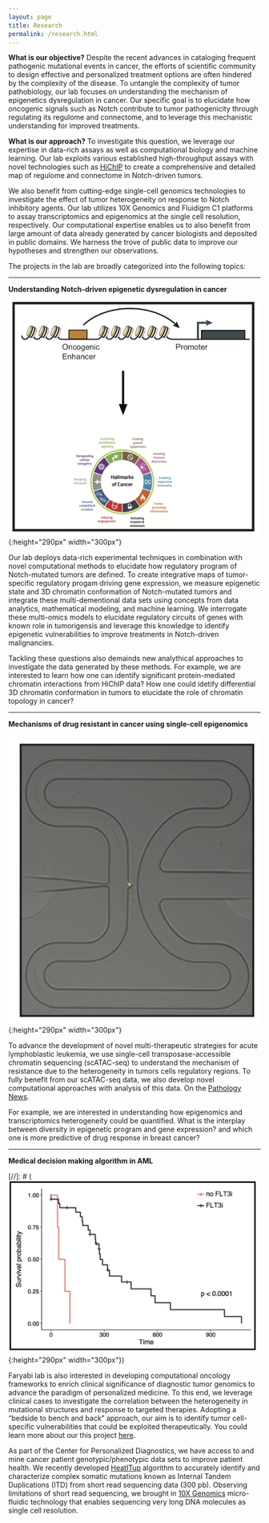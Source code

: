 ```yaml
---
layout: page
title: Research
permalink: /research.html
---
```


**What is our objective?** Despite the recent advances in cataloging frequent pathogenic mutational events in cancer, the efforts of scientific community to design effective and personalized treatment options are often hindered by the complexity of the disease. To untangle the complexity of tumor pathobiology, our lab focuses on understanding the mechanism of epigenetics dysregulation in cancer. Our specific goal is to elucidate how oncogenic signals such as Notch contribute to tumor pathogenicity through regulating its regulome and connectome, and to leverage this mechanistic understanding for improved treatments.

**What is our approach?** To investigate this question, we leverage our expertise in data-rich assays as well as computational biology and machine learning. Our lab exploits various established high-throughput assays with novel technologies such as [HiChIP](https://www.nature.com/nmeth/journal/v13/n11/full/nmeth.3999.html) to create a comprehensive and detailed map of regulome and connectome in Notch-driven tumors. 

We also benefit from cutting-edge single-cell genomics technologies to investigate the effect of tumor heterogeneity on response to Notch inhibitory agents. Our lab utilizes 10X Genomics and Fluidigm C1 platforms to assay transcriptomics and epigenomics at the single cell resolution, respectively. Our computational expertise enables us to also benefit from large amount of data already generated by cancer biologists and deposited in public domains. We harness the trove of public data to improve our hypotheses and strengthen our observations. 

The projects in the lab are broadly categorized into the following topics: 

----

**Understanding Notch-driven epigenetic dysregulation in cancer**

![Epegenetics in Cancer](assets/epigenetics.png){:height="290px" width="300px"} 

Our lab deploys data-rich experimental techniques in combination with novel computational methods to elucidate how regulatory program of Notch-mutated tumors are defined. To create integrative maps of tumor-specific regulatory progam driving gene expression, we measure epigenetic state and 3D chromatin conformation of Notch-mutated tumors and integrate these multi-dementional data sets using concepts from data analytics, mathematical modeling, and machine learning. We interrogate these multi-omics models to elucidate regulatory circuits of genes with known role in tumorigensis and leverage this knowledge to identify epigenetic vulnerabilities to improve treatments in Notch-driven malignancies.

Tackling these questions also demainds new analythical approaches to investigate the data generated by these methods. For example, we are interested to learn how one can identify significant protein-mediated chromatin interactions from HiChIP data? How one could idetify differential 3D chromatin conformation in tumors to elucidate the role of chromatin topology in cancer?

----

**Mechanisms of drug resistant in cancer using single-cell epigenomics**

![Singel Cell Epegenetics in Cancer](assets/singleCell.jpg){:height="290px" width="300px"} 

To advance the development of novel multi-therapeutic strategies for acute lymphoblastic leukemia, we use single-cell transposase-accessible chromatin sequencing (scATAC-seq) to understand the mechanism of resistance due to the heterogeneity in tumors cells regulatory regions. To fully benefit from our scATAC-seq data, we also develop novel computational approaches with analysis of this data. On the [Pathology News](http://pathology.med.upenn.edu/news/faryabi-lab-receives-grant-transdisciplinary-awards-program-translational-medicine-and). 

For example, we are interested in understanding how epigenomics and transcriptomics heterogeneity could be quantified. What is the interplay between diversity in epigenetic program and gene expression? and which one is more predictive of drug response in breast cancer?

----

**Medical decision making algorithm in AML**

[//]: # (![FLT3 in AML](assets/precision.png){:height="290px" width="300px"}) 

Faryabi lab is also interested in developing computational oncology frameworks to enrich clinical significance of diagnostic tumor genomics to advance the paradigm of personalized medicine. To this end, we leverage clinical cases to investigate the correlation between the heterogeneity in mutational structures and response to targeted therapies. Adopting a “bedside to bench and back” approach, our aim is to identify tumor cell-specific vulnerabilities that could be exploited therapeutically. You could learn more about our this project [here](https://www.youtube.com/watch?v=vqLXfHXP98A&index=20&list=PLRGEsZTjjo8mLReT4vqHU6cc_d4hn46GV).  

As part of the Center for Personalized Diagnostics, we have access to and mine cancer patient genotypic/phenotypic data sets to improve patient health. We recently developed [HeatITup](https://github.com/faryabib/HeatITup) algorithm to accurately identify and characterize complex somatic mutations known as Internal Tandem Duplications (ITD) from short read sequencing data (300 pb). Observing limitations of short read sequencing, we brought in [10X Genomics](https://www.10xgenomics.com/genome/) micro-fluidic technology that enables sequencing very long DNA molecules as single cell resolution. 
